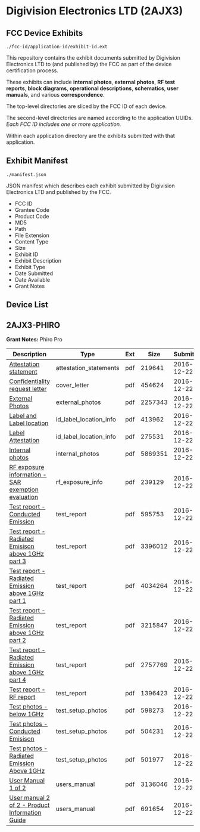 # Digivision Electronics LTD (2AJX3)
## FCC Device Exhibits

```
./fcc-id/application-id/exhibit-id.ext
```

This repository contains the exhibit documents submitted by Digivision Electronics LTD to (and published by) the FCC as part of the device certification process.

These exhibits can include **internal photos**, **external photos**, **RF test reports**, **block diagrams**, **operational descriptions**, **schematics**, **user manuals**, and various **correspondence**.

The top-level directories are sliced by the FCC ID of each device.

The second-level directories are named according to the application UUIDs. *Each FCC ID includes one or more application.*

Within each application directory are the exhibits submitted with that application. 

## Exhibit Manifest

```
./manifest.json
```

JSON manifest which describes each exhibit submitted by Digivision Electronics LTD and published by the FCC.

- FCC ID
- Grantee Code
- Product Code
- MD5
- Path
- File Extension
- Content Type
- Size
- Exhibit ID
- Exhibit Description
- Exhibit Type
- Date Submitted
- Date Available
- Grant Notes

## Device List
## 2AJX3-PHIRO
**Grant Notes:** Phiro Pro

| Description | Type | Ext | Size | Submitted | Available |
| ----------- | ---- | --- | ---- | --------- | --------- |
| [Attestation statement](2AJX3-PHIRO/35d441b16d6ca97cc539e2a068e19125/3237115.pdf) | attestation_statements | pdf | 219641 | 2016-12-22 | 2016-12-28 |
| [Confidentiality request letter](2AJX3-PHIRO/35d441b16d6ca97cc539e2a068e19125/3237117.pdf) | cover_letter | pdf | 454624 | 2016-12-22 | 2016-12-28 |
| [External Photos](2AJX3-PHIRO/35d441b16d6ca97cc539e2a068e19125/3237118.pdf) | external_photos | pdf | 2257343 | 2016-12-22 | 2016-12-28 |
| [Label and Label location](2AJX3-PHIRO/35d441b16d6ca97cc539e2a068e19125/3237120.pdf) | id_label_location_info | pdf | 413962 | 2016-12-22 | 2016-12-28 |
| [Label Attestation](2AJX3-PHIRO/35d441b16d6ca97cc539e2a068e19125/3237121.pdf) | id_label_location_info | pdf | 275531 | 2016-12-22 | 2016-12-28 |
| [Internal photos](2AJX3-PHIRO/35d441b16d6ca97cc539e2a068e19125/3237119.pdf) | internal_photos | pdf | 5869351 | 2016-12-22 | 2017-01-22 |
| [RF exposure information - SAR exemption evaluation](2AJX3-PHIRO/35d441b16d6ca97cc539e2a068e19125/3237124.pdf) | rf_exposure_info | pdf | 239129 | 2016-12-22 | 2016-12-28 |
| [Test report - Conducted Emission](2AJX3-PHIRO/35d441b16d6ca97cc539e2a068e19125/3237142.pdf) | test_report | pdf | 595753 | 2016-12-22 | 2016-12-28 |
| [Test report - Radiated Emisison above 1GHz part 3](2AJX3-PHIRO/35d441b16d6ca97cc539e2a068e19125/3237143.pdf) | test_report | pdf | 3396012 | 2016-12-22 | 2016-12-28 |
| [Test report - Radiated Emission above 1GHz part 1](2AJX3-PHIRO/35d441b16d6ca97cc539e2a068e19125/3237144.pdf) | test_report | pdf | 4034264 | 2016-12-22 | 2016-12-28 |
| [Test report - Radiated Emission above 1GHz part 2](2AJX3-PHIRO/35d441b16d6ca97cc539e2a068e19125/3237145.pdf) | test_report | pdf | 3215847 | 2016-12-22 | 2016-12-28 |
| [Test report - Radiated Emission above 1GHz part 4](2AJX3-PHIRO/35d441b16d6ca97cc539e2a068e19125/3237146.pdf) | test_report | pdf | 2757769 | 2016-12-22 | 2016-12-28 |
| [Test report - RF report](2AJX3-PHIRO/35d441b16d6ca97cc539e2a068e19125/3237147.pdf) | test_report | pdf | 1396423 | 2016-12-22 | 2016-12-28 |
| [Test photos - below 1GHz](2AJX3-PHIRO/35d441b16d6ca97cc539e2a068e19125/3237126.pdf) | test_setup_photos | pdf | 598273 | 2016-12-22 | 2016-12-28 |
| [Test photos - Conducted Emisison](2AJX3-PHIRO/35d441b16d6ca97cc539e2a068e19125/3237127.pdf) | test_setup_photos | pdf | 504231 | 2016-12-22 | 2016-12-28 |
| [Test photos - Radiated Emission Above 1GHz](2AJX3-PHIRO/35d441b16d6ca97cc539e2a068e19125/3237141.pdf) | test_setup_photos | pdf | 501977 | 2016-12-22 | 2016-12-28 |
| [User Manual 1 of 2](2AJX3-PHIRO/35d441b16d6ca97cc539e2a068e19125/3237148.pdf) | users_manual | pdf | 3136046 | 2016-12-22 | 2016-12-28 |
| [User manual 2 of 2 - Product Information Guide](2AJX3-PHIRO/35d441b16d6ca97cc539e2a068e19125/3237149.pdf) | users_manual | pdf | 691654 | 2016-12-22 | 2016-12-28 |
